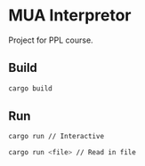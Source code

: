 # MUA Interpretor
Project for PPL course.

## Build
```bash
cargo build
```

## Run
```bash
cargo run // Interactive

cargo run <file> // Read in file
```
